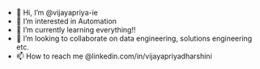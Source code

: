 - 👋 Hi, I’m @vijayapriya-ie
- 👀 I’m interested in Automation 
- 🌱 I’m currently learning everything!!
- 💞️ I’m looking to collaborate on data engineering, solutions engineering etc.
- 📫 How to reach me @linkedin.com/in/vijayapriyadharshini

<!---
vijayapriya-ie/vijayapriya-ie is a ✨ special ✨ repository because its `README.md` (this file) appears on your GitHub profile.
You can click the Preview link to take a look at your changes.
--->
